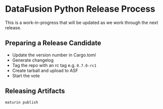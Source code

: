 # DataFusion Python Release Process

This is a work-in-progress that will be updated as we work through the next release.

## Preparing a Release Candidate

- Update the version number in Cargo.toml
- Generate changelog
- Tag the repo with an rc tag e.g. `0.7.0-rc1`
- Create tarball and upload to ASF
- Start the vote

## Releasing Artifacts

```bash
maturin publish
```